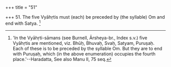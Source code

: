 +++
title = "51"

+++
51. The five Vyāhṛtis must (each) be preceded by (the syllable) Om and end with Satya. [^43] 


[^43]:  'In the Vyāhṛti-sāmans (see Burnell, Ārsheya-br., Index s.v.) five Vyāhṛtis are mentioned, viz. Bhūḥ, Bhuvaḥ, Svaḥ, Satyam, Puruṣaḥ. Each of these is to be preceded by the syllable Om. But they are to end with Puruṣaḥ, which (in the above enumeration) occupies the fourth place.'--Haradatta, See also Manu II, 75 seq.
